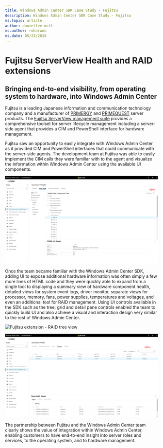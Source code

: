```yaml
---
title: Windows Admin Center SDK Case Study - Fujitsu
description: Windows Admin Center SDK Case Study - Fujitsu
ms.topic: article
author: daniellee-msft
ms.author: roharwoo
ms.date: 05/23/2018
---
```

# Fujitsu ServerView Health and RAID extensions

## Bringing end-to-end visibility, from operating system to hardware, into Windows Admin Center

Fujitsu is a leading Japanese information and communication technology company and a manufacturer of [PRIMERGY](http://www.fujitsu.com/fts/products/computing/servers/primergy/) and [PRIMEQUEST](http://www.fujitsu.com/fts/products/computing/servers/mission-critical/) server products. The [Fujitsu ServerView management suite](http://www.fujitsu.com/fts/products/computing/servers/primergy/management/) provides a comprehensive toolset for server lifecycle management including a server-side agent that provides a CIM and PowerShell interface for hardware management.

Fujitsu saw an opportunity to easily integrate with Windows Admin Center as it provided CIM and PowerShell interfaces that could communicate with the server-side agents. The development team at Fujitsu was able to easily implement the CIM calls they were familiar with to the agent and visualize the information within Windows Admin Center using the available UI components.

![Fujitsu extension - Health tree view](../../media/extend-case-study-fujitsu/health-tree.png)

Once the team became familiar with the Windows Admin Center SDK, adding UI to expose additional hardware information was often simply a few more lines of HTML code and they were quickly able to expand from a single tool to displaying a summary view of hardware component health, detailed views for system event logs, driver monitor, separate views for processor, memory, fans, power supplies, temperatures and voltages, and even an additional tool for RAID management. Using UI controls available in the SDK such as the tree, grid and detail pane controls enabled the team to quickly build UI and also achieve a visual and interaction design very similar to the rest of Windows Admin Center.

![Fujitsu extension - RAID tree view](../../media/extend-case-study-fujitsu/raid-tree.png)

![Fujitsu extension - RAID volumes view](../../media/extend-case-study-fujitsu/raid-volumes.png)

The partnership between Fujitsu and the Windows Admin Center team clearly shows the value of integration within Windows Admin Center, enabling customers to have end-to-end insight into server roles and services, to the operating system, and to hardware management.
